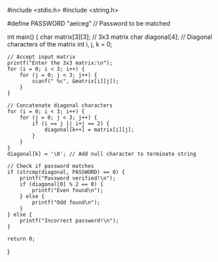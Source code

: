 #include <stdio.h>
#include <string.h>

#define PASSWORD "aeiceg" // Password to be matched

int main() {
    char matrix[3][3]; // 3x3 matrix
    char diagonal[4]; // Diagonal characters of the matrix
    int i, j, k = 0;

    // Accept input matrix
    printf("Enter the 3x3 matrix:\n");
    for (i = 0; i < 3; i++) {
        for (j = 0; j < 3; j++) {
            scanf(" %c", &matrix[i][j]);
        }
    }

    // Concatenate diagonal characters
    for (i = 0; i < 3; i++) {
        for (j = 0; j < 3; j++) {
            if (i == j || i+j == 2) {
                diagonal[k++] = matrix[i][j];
            }
        }
    }
    diagonal[k] = '\0'; // Add null character to terminate string

    // Check if password matches
    if (strcmp(diagonal, PASSWORD) == 0) {
        printf("Password verified!\n");
        if (diagonal[0] % 2 == 0) {
            printf("Even found\n");
        } else {
            printf("Odd found\n");
        }
    } else {
        printf("Incorrect password!\n");
    }

    return 0;
}
